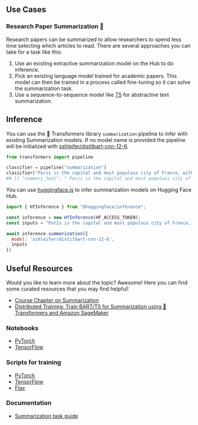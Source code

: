 ## Use Cases

### Research Paper Summarization 🧐

Research papers can be summarized to allow researchers to spend less time selecting which articles to read. There are several approaches you can take for a task like this:

1. Use an existing extractive summarization model on the Hub to do inference.
2. Pick an existing language model trained for academic papers. This model can then be trained in a process called fine-tuning so it can solve the summarization task.
3. Use a sequence-to-sequence model like [T5](https://huggingface.co/docs/transformers/model_doc/t5) for abstractive text summarization.

## Inference

You can use the 🤗 Transformers library `summarization` pipeline to infer with existing Summarization models. If no model name is provided the pipeline will be initialized with [sshleifer/distilbart-cnn-12-6](https://huggingface.co/sshleifer/distilbart-cnn-12-6).

```python
from transformers import pipeline

classifier = pipeline("summarization")
classifier("Paris is the capital and most populous city of France, with an estimated population of 2,175,601 residents as of 2018, in an area of more than 105 square kilometres (41 square miles). The City of Paris is the centre and seat of government of the region and province of Île-de-France, or Paris Region, which has an estimated population of 12,174,880, or about 18 percent of the population of France as of 2017.")
## [{ "summary_text": " Paris is the capital and most populous city of France..." }]
```

You can use [huggingface.js](https://github.com/huggingface/huggingface.js) to infer summarization models on Hugging Face Hub.

```javascript
import { HfInference } from "@huggingface/inference";

const inference = new HfInference(HF_ACCESS_TOKEN);
const inputs = "Paris is the capital and most populous city of France, with an estimated population of 2,175,601 residents as of 2018, in an area of more than 105 square kilometres (41 square miles). The City of Paris is the centre and seat of government of the region and province of Île-de-France, or Paris Region, which has an estimated population of 12,174,880, or about 18 percent of the population of France as of 2017."

await inference.summarization({
  model: 'sshleifer/distilbart-cnn-12-6',
  inputs
})
```

## Useful Resources

Would you like to learn more about the topic? Awesome! Here you can find some curated resources that you may find helpful!

- [Course Chapter on Summarization](https://huggingface.co/course/chapter7/5?fw=pt)
- [Distributed Training: Train BART/T5 for Summarization using 🤗 Transformers and Amazon SageMaker](https://huggingface.co/blog/sagemaker-distributed-training-seq2seq)

### Notebooks

- [PyTorch](https://github.com/huggingface/notebooks/blob/master/examples/summarization.ipynb)
- [TensorFlow](https://github.com/huggingface/notebooks/blob/master/examples/summarization-tf.ipynb)

### Scripts for training

- [PyTorch](https://github.com/huggingface/transformers/tree/main/examples/pytorch/summarization)
- [TensorFlow](https://github.com/huggingface/transformers/tree/main/examples/tensorflow/summarization)
- [Flax](https://github.com/huggingface/transformers/tree/main/examples/flax/summarization)

### Documentation

- [Summarization task guide](https://huggingface.co/docs/transformers/tasks/summarization)